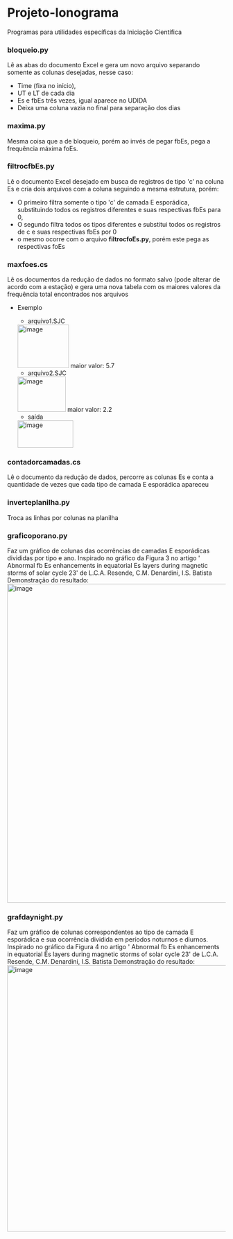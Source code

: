 # Projeto-Ionograma
Programas para utilidades específicas da Iniciação Científica

### bloqueio.py
Lê as abas do documento Excel e gera um novo arquivo separando somente as colunas desejadas, nesse caso: 
* Time (fixa no início),
* UT e LT de cada dia
* Es e fbEs três vezes, igual aparece no UDIDA
* Deixa uma coluna vazia no final para separação dos dias 

### maxima.py
Mesma coisa que a de bloqueio, porém ao invés de pegar fbEs, pega a frequência máxima foEs.

### filtrocfbEs.py
Lê o documento Excel desejado em busca de registros de tipo 'c' na coluna Es e cria dois arquivos com a coluna seguindo a mesma estrutura, porém:
* O primeiro filtra somente o tipo 'c' de camada E esporádica, substituindo todos os registros diferentes e suas respectivas fbEs para 0,
* O segundo filtra todos os tipos diferentes e substitui todos os registros de c e suas respectivas fbEs por 0
* o mesmo ocorre com o arquivo **filtrocfoEs.py**, porém este pega as respectivas foEs

### maxfoes.cs
Lê os documentos da redução de dados no formato salvo (pode alterar de acordo com a estação) e gera uma nova tabela com os maiores valores da frequência total encontrados nos arquivos
* Exemplo 
  - arquivo1.SJC
  <img width="118" height="100" alt="image" src="https://github.com/user-attachments/assets/f85e146d-f4f2-49d7-95eb-ba2a3b904a71" />
    maior valor: 5.7
    
  - arquivo2.SJC
  <img width="111" height="81" alt="image" src="https://github.com/user-attachments/assets/614d402f-8351-47ff-b735-edf5ffe204c3" />
    maior valor: 2.2
    
  - saída
  <img width="128" height="63" alt="image" src="https://github.com/user-attachments/assets/99a3734c-6300-402e-8518-e461a517112a" />

### contadorcamadas.cs
Lê o documento da redução de dados, percorre as colunas Es e conta a quantidade de vezes que cada tipo de camada E esporádica apareceu 

### inverteplanilha.py
Troca as linhas por colunas na planilha 

### graficoporano.py
Faz um gráfico de colunas das ocorrências de camadas E esporádicas divididas por tipo e ano. 
Inspirado no gráfico da Figura 3 no artigo ' Abnormal fb Es enhancements in equatorial Es layers during magnetic storms of solar cycle 23' de L.C.A. Resende, C.M. Denardini, I.S. Batista
Demonstração do resultado: 
<img width="1154" height="736" alt="image" src="https://github.com/user-attachments/assets/772bb698-2218-42d9-8ad5-9f3df32a1b41" />

### grafdaynight.py
Faz um gráfico de colunas correspondentes ao tipo de camada E esporádica e sua ocorrência dividida em períodos noturnos e diurnos.
Inspirado no gráfico da Figura 4 no artigo ' Abnormal fb Es enhancements in equatorial Es layers during magnetic storms of solar cycle 23' de L.C.A. Resende, C.M. Denardini, I.S. Batista
Demonstração do resultado:
<img width="878" height="615" alt="image" src="https://github.com/user-attachments/assets/83054e5a-2a3b-4caf-88a0-6bd3615cf654" />

